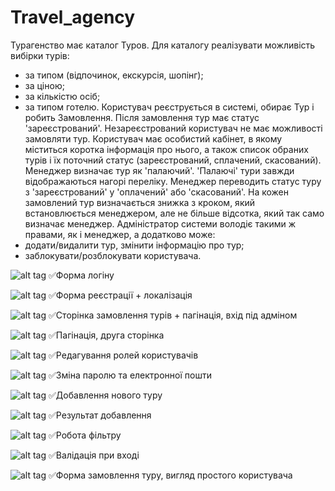 # Travel_agency
Турагенство має каталог Туров. Для каталогу реалізувати можливість вибірки турів:
- за типом (відпочинок, екскурсія, шопінг);
- за ціною;
- за кількістю осіб;
- за типом готелю.
Користувач реєструється в системі, обирає Тур і робить Замовлення. Після замовлення тур має статус 'зареєстрований'.
Незареєстрований користувач не має можливості замовляти тур.
Користувач має особистий кабінет, в якому міститься коротка інформація про нього, а також список обраних турів і їх поточний статус (зареєстрований, сплачений, скасований).
Менеджер визначає тур як 'палаючий'. 'Палаючі' тури завжди відображаються нагорі переліку. Менеджер переводить статус туру з 'зареєстрований' у 'оплачений' або 'скасований'. 
На кожен замовлений тур визначається знижка з кроком, який встановлюється менеджером, але не більше відсотка, який так само визначає менеджер.
Адміністратор системи володіє такими ж правами, як і менеджер, а додатково може:
- додати/видалити тур, змінити інформацію про тур;
- заблокувати/розблокувати користувача.

![alt tag](https://github.com/RomanSulymka/Travel_agency_final_task/blob/master/%D0%97%D0%BD%D1%96%D0%BC%D0%BE%D0%BA%20%D0%B5%D0%BA%D1%80%D0%B0%D0%BD%D0%B0%202020-10-10%20224027.png )
✅Форма логіну

![alt tag](https://github.com/RomanSulymka/Travel_agency_final_task/blob/master/%D0%97%D0%BD%D1%96%D0%BC%D0%BE%D0%BA%20%D0%B5%D0%BA%D1%80%D0%B0%D0%BD%D0%B0%202020-10-10%20224456.png )
✅Форма реєстрації + локалізація

![alt tag](https://github.com/RomanSulymka/Travel_agency_final_task/blob/master/%D0%97%D0%BD%D1%96%D0%BC%D0%BE%D0%BA%20%D0%B5%D0%BA%D1%80%D0%B0%D0%BD%D0%B0%202020-10-10%20224751.png )
✅Сторінка замовлення турів + пагінація, вхід під адміном

![alt tag](https://github.com/RomanSulymka/Travel_agency_final_task/blob/master/%D0%97%D0%BD%D1%96%D0%BC%D0%BE%D0%BA%20%D0%B5%D0%BA%D1%80%D0%B0%D0%BD%D0%B0%202020-10-10%20225211.png )
✅Пагінація, друга сторінка

![alt tag](https://github.com/RomanSulymka/Travel_agency_final_task/blob/master/%D0%97%D0%BD%D1%96%D0%BC%D0%BE%D0%BA%20%D0%B5%D0%BA%D1%80%D0%B0%D0%BD%D0%B0%202020-10-10%20225401.png )
✅Редагування ролей користувачів

![alt tag](https://github.com/RomanSulymka/Travel_agency_final_task/blob/master/%D0%97%D0%BD%D1%96%D0%BC%D0%BE%D0%BA%20%D0%B5%D0%BA%D1%80%D0%B0%D0%BD%D0%B0%202020-10-10%20225610.png )
✅Зміна паролю та електронної пошти

![alt tag](https://github.com/RomanSulymka/Travel_agency_final_task/blob/master/%D0%97%D0%BD%D1%96%D0%BC%D0%BE%D0%BA%20%D0%B5%D0%BA%D1%80%D0%B0%D0%BD%D0%B0%202020-10-10%20225912.png )
✅Добавлення нового туру

![alt tag](https://github.com/RomanSulymka/Travel_agency_final_task/blob/master/%D0%97%D0%BD%D1%96%D0%BC%D0%BE%D0%BA%20%D0%B5%D0%BA%D1%80%D0%B0%D0%BD%D0%B0%202020-10-10%20230044.png )
✅Результат добавлення

![alt tag](https://github.com/RomanSulymka/Travel_agency_final_task/blob/master/%D0%97%D0%BD%D1%96%D0%BC%D0%BE%D0%BA%20%D0%B5%D0%BA%D1%80%D0%B0%D0%BD%D0%B0%202020-10-10%20230252.png )
✅Робота фільтру


![alt tag](https://github.com/RomanSulymka/Travel_agency_final_task/blob/master/%D0%97%D0%BD%D1%96%D0%BC%D0%BE%D0%BA%20%D0%B5%D0%BA%D1%80%D0%B0%D0%BD%D0%B0%202020-10-10%20230409.png )
✅Валідація при вході

![alt tag](https://github.com/RomanSulymka/Travel_agency_final_task/blob/master/%D0%97%D0%BD%D1%96%D0%BC%D0%BE%D0%BA%20%D0%B5%D0%BA%D1%80%D0%B0%D0%BD%D0%B0%202020-10-10%20230549.png )
✅Форма замовлення туру, вигляд простого користувача
